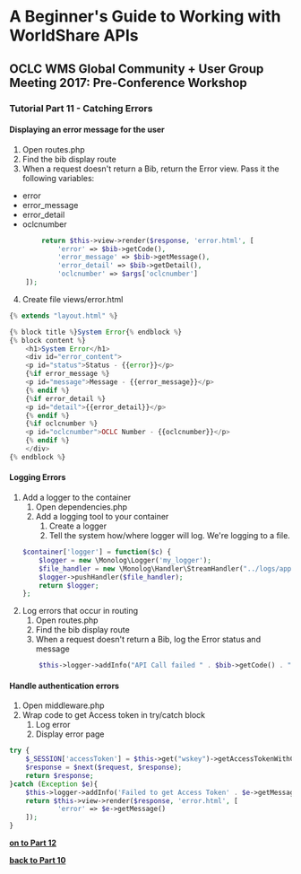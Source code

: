 # A Beginner's Guide to Working with WorldShare APIs
## OCLC WMS Global Community + User Group Meeting 2017: Pre-Conference Workshop
### Tutorial Part 11 - Catching Errors

#### Displaying an error message for the user
1. Open routes.php
2. Find the bib display route
3. When a request doesn't return a Bib, return the Error view. Pass it the following variables:
- error
- error_message
- error_detail
- oclcnumber
```php
        return $this->view->render($response, 'error.html', [
            'error' => $bib->getCode(),
            'error_message' => $bib->getMessage(),
            'error_detail' => $bib->getDetail(),
            'oclcnumber' => $args['oclcnumber']
    ]);
```
4. Create file views/error.html
```php
{% extends "layout.html" %}

{% block title %}System Error{% endblock %}
{% block content %}
    <h1>System Error</h1>
    <div id="error_content">
    <p id="status">Status - {{error}}</p>
    {%if error_message %}
    <p id="message">Message - {{error_message}}</p>
    {% endif %}
    {%if error_detail %}
    <p id="detail">{{error_detail}}</p>
    {% endif %}
    {%if oclcnumber %}
    <p id="oclcnumber">OCLC Number - {{oclcnumber}}</p>
    {% endif %}
    </div>
{% endblock %}
```

#### Logging Errors
1. Add a logger to the container
    1. Open dependencies.php
    2. Add a logging tool to your container
        1. Create a logger
        2. Tell the system how/where logger will log. We're logging to a file.
    ```php
    $container['logger'] = function($c) {
        $logger = new \Monolog\Logger('my_logger');
        $file_handler = new \Monolog\Handler\StreamHandler("../logs/app.log");
        $logger->pushHandler($file_handler);
        return $logger;
    };
    ```
2. Log errors that occur in routing
    1. Open routes.php
    2. Find the bib display route
    3. When a request doesn't return a Bib, log the Error status and message
    ```php
        $this->logger->addInfo("API Call failed " . $bib->getCode() . " " . $bib->getMessage());
    ```
#### Handle authentication errors
1. Open middleware.php
2. Wrap code to get Access token in try/catch block
    1. Log error
    2. Display error page
```php
try {
    $_SESSION['accessToken'] = $this->get("wskey")->getAccessTokenWithClientCredentials($this->get("config")['prod']['institution'], $this->get("config")['prod']['institution'], $this->get("user"));
    $response = $next($request, $response);
    return $response;
}catch (Exception $e){
    $this->logger->addInfo('Failed to get Access Token' . $e->getMessage());
    return $this->view->render($response, 'error.html', [
            'error' => $e->getMessage()
    ]);
}
```

**[on to Part 12](tutorial-12.md)**

**[back to Part 10](tutorial-10.md)**